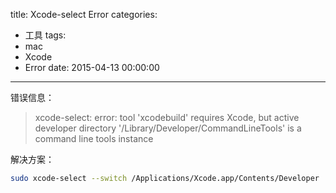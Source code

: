 title: Xcode-select Error
categories:
  - 工具
tags:
  - mac
  - Xcode
  - Error
date: 2015-04-13 00:00:00
---


错误信息：

> xcode-select: error: tool 'xcodebuild' requires Xcode, but active developer directory '/Library/Developer/CommandLineTools' is a command line tools instance


解决方案：

```bash
sudo xcode-select --switch /Applications/Xcode.app/Contents/Developer
```
